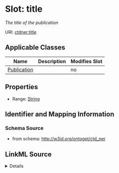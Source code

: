 

# Slot: title


_The title of the publication_



URI: [ctdner:title](http://w3id.org/ontogpt/ctd_nertitle)



<!-- no inheritance hierarchy -->





## Applicable Classes

| Name | Description | Modifies Slot |
| --- | --- | --- |
| [Publication](Publication.md) |  |  no  |







## Properties

* Range: [String](String.md)





## Identifier and Mapping Information







### Schema Source


* from schema: http://w3id.org/ontogpt/ctd_ner




## LinkML Source

<details>
```yaml
name: title
description: The title of the publication
from_schema: http://w3id.org/ontogpt/ctd_ner
rank: 1000
alias: title
owner: Publication
domain_of:
- Publication
range: string

```
</details>